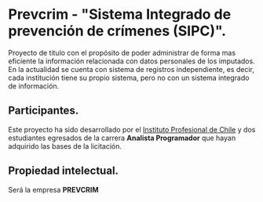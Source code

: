 
# Prevcrim - "Sistema Integrado de prevención de crímenes (SIPC)".
Proyecto de titulo con el propósito de poder administrar de forma mas eficiente la información relacionada con datos personales de los imputados. En la actualidad se cuenta con sistema de registros independiente, es decir, cada institución tiene su propio sistema, pero no con un sistema integrado de información.

## Participantes.
Este proyecto ha sido desarrollado por el [Instituto Profesional de Chile](https://www.ipchile.cl/) y dos estudiantes egresados de la carrera **Analista Programador** que hayan adquirido las bases de la licitación.

## Propiedad intelectual.
Será la empresa **PREVCRIM**

